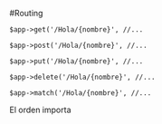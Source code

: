 #Routing


    $app->get('/Hola/{nombre}', //...

    $app->post('/Hola/{nombre}', //...

    $app->put('/Hola/{nombre}', //...

    $app->delete('/Hola/{nombre}', //...

    $app->match('/Hola/{nombre}', //...

El orden importa


